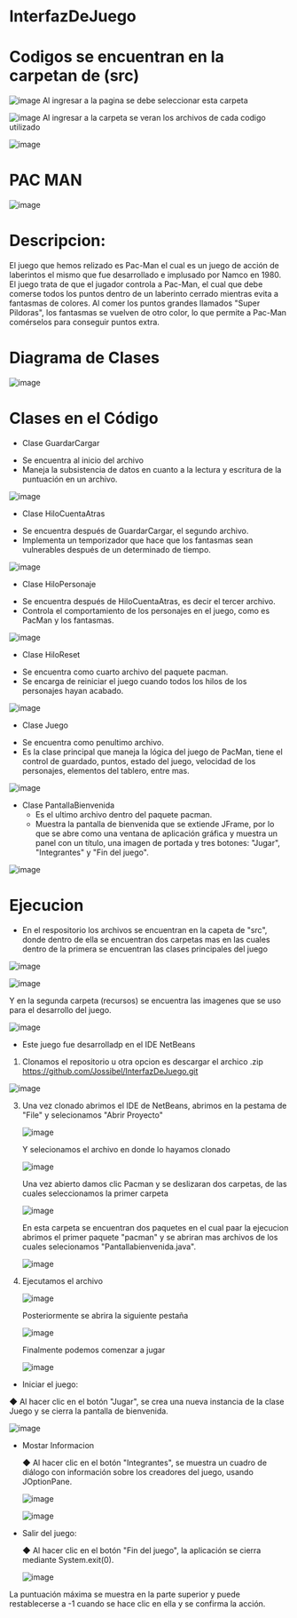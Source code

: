 # InterfazDeJuego
# Codigos se encuentran en la carpetan de (src)

![image](https://github.com/user-attachments/assets/24b9fd9a-c36e-43fb-915e-ecf61100544f)
Al ingresar a la pagina se debe seleccionar esta carpeta 

   ![image](https://github.com/user-attachments/assets/4669511e-b465-48c6-b8f4-50d9ea56e05a)
 Al ingresar a la carpeta se veran los archivos de cada codigo utilizado 

 ![image](https://github.com/user-attachments/assets/6e6af9f8-40c6-4d01-b1a8-06ecb86996c2)


# PAC MAN

![image](https://github.com/user-attachments/assets/dd95ecd9-b608-4642-abd7-669345c64dda)

# Descripcion:
El juego que hemos relizado es Pac-Man el cual es un juego de acción de laberintos el mismo que fue desarrollado e implusado por Namco en 1980. El juego trata de que el jugador controla a Pac-Man, el cual que debe comerse todos los puntos dentro de un laberinto cerrado mientras evita a fantasmas de colores. Al comer los puntos grandes llamados "Super Pildoras", los fantasmas se vuelven de otro color, lo que permite a Pac-Man comérselos para conseguir puntos extra.

# Diagrama de Clases
![image](https://github.com/user-attachments/assets/2b76ab59-0c6f-4eaf-bdb5-85efa07bdc5e)

# Clases en el Código
* Clase GuardarCargar
- Se encuentra al inicio del archivo
- Maneja la subsistencia de datos en cuanto a la lectura y escritura de la puntuación en un archivo.
  
![image](https://github.com/user-attachments/assets/f887d6d0-faab-4a35-95e1-30956cc6fce3)


* Clase HiloCuentaAtras
- Se encuentra después de GuardarCargar, el segundo archivo.
- Implementa un temporizador que hace que los fantasmas sean vulnerables después de un determinado de tiempo.

![image](https://github.com/user-attachments/assets/157aac65-5424-4f6e-9ceb-d51e03ffb5da)

* Clase HiloPersonaje
- Se encuentra después de HiloCuentaAtras, es decir el tercer archivo.
- Controla el comportamiento de los personajes en el juego, como es PacMan y los fantasmas.

![image](https://github.com/user-attachments/assets/7a52b0bf-03b0-4438-a9a7-7e8f01f70e0a)

* Clase HiloReset
- Se encuentra como cuarto archivo del paquete pacman.
- Se encarga de reiniciar el juego cuando todos los hilos de los personajes hayan acabado.
  
![image](https://github.com/user-attachments/assets/d5eacb14-34d4-4937-8b28-7977e33cb197)

* Clase Juego
- Se encuentra como penultimo archivo.
- Es la clase principal que maneja la lógica del juego de PacMan, tiene el control de guardado, puntos, estado del juego, velocidad de    los personajes, elementos del tablero, entre mas.

![image](https://github.com/user-attachments/assets/dd906172-8454-4f08-8f40-6afc3d3baf26)

* Clase PantallaBienvenida
  - Es el ultimo archivo dentro del paquete pacman.
  - Muestra la pantalla de bienvenida que se extiende JFrame, por lo que se abre como una ventana de aplicación gráfica y muestra un          panel con un título, una imagen de portada y tres botones: "Jugar", "Integrantes" y "Fin del juego".
    
![image](https://github.com/user-attachments/assets/837d17d5-24d2-4ed2-86fb-b4025571a2e0)
    
# Ejecucion
* En el respositorio los archivos se encuentran en la capeta de "src", donde dentro de ella se encuentran dos carpetas mas en las cuales dentro de la primera se encuentran las clases principales del juego

![image](https://github.com/user-attachments/assets/82400b1f-5037-40a3-9ffe-37d5c82ecc05)

![image](https://github.com/user-attachments/assets/e94069ba-d9fd-4ba8-bd5c-59ed69c6fcf1)

Y en la segunda carpeta (recursos) se encuentra las imagenes que se uso para el desarrollo del juego.

![image](https://github.com/user-attachments/assets/2968d764-9879-4b23-9d0f-2aac41c5f475)

* Este juego fue desarrolladp en el IDE NetBeans
1. Clonamos el repositorio u otra opcion es descargar el archico .zip
https://github.com/Jossibel/InterfazDeJuego.git

![image](https://github.com/user-attachments/assets/c4c9cecf-ad38-4143-8832-8b028d8c862c)

3. Una vez clonado abrimos el IDE de NetBeans, abrimos en la pestama de "File" y selecionamos "Abrir Proyecto"
   
   ![image](https://github.com/user-attachments/assets/f9e1124e-9c0f-4e05-b64f-264a5c5db2e4)

   Y selecionamos el archivo en donde lo hayamos clonado

   ![image](https://github.com/user-attachments/assets/d2b49248-0a2f-4675-b727-452f2704f0b5)

   Una vez abierto damos clic Pacman y se deslizaran dos carpetas, de las cuales seleccionamos la primer carpeta
   
   ![image](https://github.com/user-attachments/assets/7560966f-d7b9-43fa-bfa0-7acef45f7dec)

   En esta carpeta se encuentran dos paquetes en el cual paar la ejecucion abrimos el primer paquete "pacman" y se abriran mas archivos      de los cuales selecionamos "Pantallabienvenida.java".
   
   ![image](https://github.com/user-attachments/assets/257013a6-3814-452d-97f7-bce97c0635b0)
   
4. Ejecutamos el archivo
   
   ![image](https://github.com/user-attachments/assets/e57ad1ec-70cb-46c4-aeb7-791f0af27a29)

   Posteriormente se abrira la siguiente pestaña

   ![image](https://github.com/user-attachments/assets/521f22de-5d65-408a-973c-43430f652e8a)

   Finalmente podemos comenzar a jugar

   ![image](https://github.com/user-attachments/assets/c25c149c-2b97-436c-84f5-1cce4e4cac3b)


  * Iniciar el juego:

   ◆ Al hacer clic en el botón "Jugar", se crea una nueva instancia de la clase Juego y se cierra la pantalla de bienvenida.

   ![image](https://github.com/user-attachments/assets/a9dbbfbd-9ca9-4da5-bf61-44739d36735d)

 * Mostar Informacion
    
   ◆ Al hacer clic en el botón "Integrantes", se muestra un cuadro de diálogo con información sobre los creadores del juego, usando 
     JOptionPane.

   ![image](https://github.com/user-attachments/assets/a9038861-033b-4a7e-822c-ebfbc4cc041c)

   ![image](https://github.com/user-attachments/assets/ed53c6b5-7e5c-47b5-9cd9-611f70f1328b)

 * Salir del juego:
   
   ◆ Al hacer clic en el botón "Fin del juego", la aplicación se cierra mediante System.exit(0).

   ![image](https://github.com/user-attachments/assets/030a049f-0da6-466c-944c-ef16cdb54b31)

La puntuación máxima se muestra en la parte superior y puede restablecerse a -1 cuando se hace clic en ella y se confirma la acción.
   
   


   
